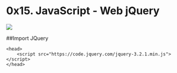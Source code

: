 # 0x15. JavaScript - Web jQuery
<img src="https://s3.amazonaws.com/intranet-projects-files/holbertonschool-higher-level_programming+/305/1f1ihd.jpg">

##Import JQuery
```
<head>
    <script src="https://code.jquery.com/jquery-3.2.1.min.js"></script>
</head>
```

